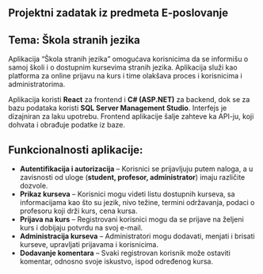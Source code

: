 ## Projektni zadatak iz predmeta E-poslovanje

Tema: Škola stranih jezika
---
Aplikacija “Škola stranih jezika” omogućava korisnicima da se informišu o samoj školi i o dostupnim kursevima stranih jezika. Aplikacija služi kao platforma za online prijavu na kurs i time olakšava proces i korisnicima i administratorima.

Aplikacija koristi **React** za frontend i **C# (ASP.NET)** za backend, dok se za bazu podataka koristi **SQL Server Management Studio**. Interfejs je dizajniran za laku upotrebu. Frontend aplikacije šalje zahteve ka API-ju, koji dohvata i obrađuje podatke iz baze.

## Funkcionalnosti aplikacije:
- **Autentifikacija i autorizacija** – Korisnici se prijavljuju putem naloga, a u zavisnosti od uloge (**student, profesor, administrator**) imaju različite dozvole.
- **Prikaz kurseva** – Korisnici mogu videti listu dostupnih kurseva, sa informacijama kao što su jezik, nivo težine, termini održavanja, podaci o profesoru koji drži kurs, cena kursa.
- **Prijava na kurs** – Registrovani korisnici mogu da se prijave na željeni kurs i dobijaju potvrdu na svoj e-mail.
- **Administracija kurseva** – Administratori mogu dodavati, menjati i brisati kurseve, upravljati prijavama i korisnicima.
- **Dodavanje komentara** – Svaki registrovan korisnik može ostaviti komentar, odnosno svoje iskustvo, ispod određenog kursa.
